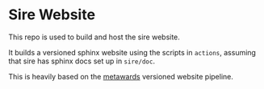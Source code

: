 # Sire Website

This repo is used to build and host the sire website.

It builds a versioned sphinx website using the scripts in `actions`, assuming
that sire has sphinx docs set up in `sire/doc`.

This is heavily based on the [metawards](https://metawards.org) versioned website pipeline.

